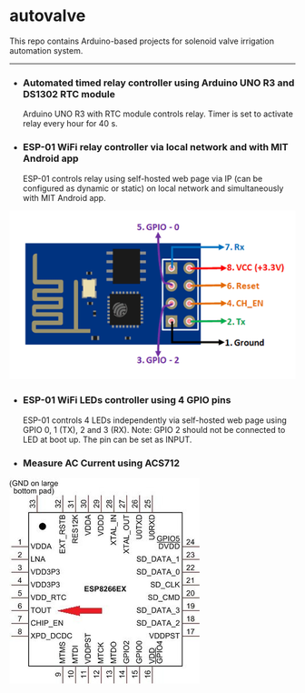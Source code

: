 # autovalve
This repo contains Arduino-based projects for solenoid valve irrigation automation system.
***
* ### Automated timed relay controller using Arduino UNO R3 and DS1302 RTC module
  Arduino UNO R3 with RTC module controls relay. Timer is set to activate relay every hour for 40 s.

* ### ESP-01 WiFi relay controller via local network and with MIT Android app
  ESP-01 controls relay using self-hosted web page via IP (can be configured as dynamic or static) on local network and simultaneously with MIT Android app.
  
![alt text](https://github.com/fabfarm/autovalve/blob/master/ESP01-pinout.png "ESP-01 pinout")

* ### ESP-01 WiFi LEDs controller using 4 GPIO pins
  ESP-01 controls 4 LEDs independently via self-hosted web page using GPIO 0, 1 (TX), 2 and 3 (RX). 
  Note: GPIO 2 should not be connected to LED at boot up. The pin can be set as INPUT.

* ### Measure AC Current using ACS712

![alt text](https://github.com/fabfarm/autovalve/blob/master/ESP8266EXchip.jpg "ESP-01 chip")

